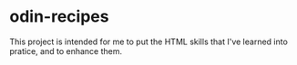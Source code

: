 # odin-recipes
This project is intended for me to put the HTML skills that I've learned into pratice, and to enhance them. 